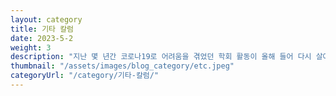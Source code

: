 ```yaml
---
layout: category
title: 기타 칼럼
date: 2023-5-2
weight: 3
description: "지난 몇 년간 코로나19로 어려움을 겪었던 학회 활동이 올해 들어 다시 살아나고 있는 느낌이다. 정치학을 전공하는 필자의 경우 가입한 학회가 여럿이다 보니 최근에는 거의 일주일에 한 번꼴로 학회 주최 학술회의 안내 메일을 받고 있다. 실제로 올해 1학기에만 정치학 관련 분야에서 어림잡아 십여 개의 학회가 이십여 차례 이상 학술회의를 개최했거나 개최할 예정이다. 바야흐로 학회의 계절이 다시 돌아왔다."
thumbnail: "/assets/images/blog_category/etc.jpeg"
categoryUrl: "/category/기타-칼럼/"
---
```


